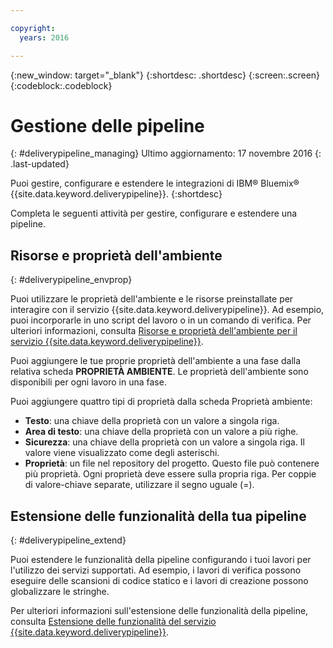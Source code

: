 ```yaml
---

copyright:
  years: 2016

---
```

<!-- Copyright info at top of file: REQUIRED
    The copyright info is YAML content that must occur at the top of the MD file, before attributes are listed.
    It must be surrounded by 3 dashes.
    The value "years" can contain just one year or a two years separated by a comma. (years: 2014, 2016)
    Indentation as per the previous template must be preserved.
-->

{:new_window: target="_blank"}
{:shortdesc: .shortdesc}
{:screen:.screen}
{:codeblock:.codeblock}

# Gestione delle pipeline
{: #deliverypipeline_managing}
Ultimo aggiornamento: 17 novembre 2016
{: .last-updated}

Puoi gestire, configurare e estendere le integrazioni di IBM&reg; Bluemix&reg; {{site.data.keyword.deliverypipeline}}.
{:shortdesc}

Completa le seguenti attività per gestire, configurare e estendere una pipeline.

## Risorse e proprietà dell'ambiente
{: #deliverypipeline_envprop}

Puoi utilizzare le proprietà dell'ambiente e le risorse preinstallate per interagire con il servizio {{site.data.keyword.deliverypipeline}}. Ad esempio, puoi incorporarle in uno script del lavoro o in un comando di verifica. Per ulteriori informazioni, consulta [Risorse e proprietà dell'ambiente per il servizio {{site.data.keyword.deliverypipeline}}](./deploy_var.html).

Puoi aggiungere le tue proprie proprietà dell'ambiente a una fase dalla relativa scheda **PROPRIETÀ AMBIENTE**. Le proprietà dell'ambiente sono disponibili per ogni lavoro in una fase.

Puoi aggiungere quattro tipi di proprietà dalla scheda Proprietà ambiente:
* **Testo**: una chiave della proprietà con un valore a singola riga.
* **Area di testo**: una chiave della proprietà con un valore a più righe.
* **Sicurezza**: una chiave della proprietà con un valore a singola riga. Il valore viene visualizzato come degli asterischi.
* **Proprietà**: un file nel repository del progetto. Questo file può contenere più proprietà. Ogni proprietà deve essere sulla propria riga. Per coppie di valore-chiave separate, utilizzare il segno uguale (=).

## Estensione delle funzionalità della tua pipeline
{: #deliverypipeline_extend}

Puoi estendere le funzionalità della pipeline configurando i tuoi lavori per l'utilizzo dei servizi supportati. Ad esempio, i lavori di verifica possono eseguire delle scansioni di codice statico e i lavori di creazione possono globalizzare le stringhe.

Per ulteriori informazioni sull'estensione delle funzionalità della pipeline, consulta [Estensione delle funzionalità del servizio {{site.data.keyword.deliverypipeline}}](./deliverypipeline_extension.html).

